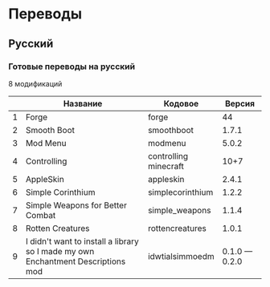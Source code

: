 # Переводы

## Русский

### Готовые переводы на русский

8 модификаций

| | Название | Кодовое | Версия |
| - | - | - | - |
| 1 | Forge | forge | 44 |
| 2 | Smooth Boot | smoothboot | 1.7.1 |
| 3 | Mod Menu | modmenu | 5.0.2 |
| 4 | Controlling | controlling<br>minecraft | 10+7 |
| 5 | AppleSkin | appleskin | 2.4.1 |
| 6 | Simple Corinthium | simplecorinthium | 1.2.2 |
| 7 | Simple Weapons for Better Combat | simple_weapons | 1.1.4 |
| 8 | Rotten Creatures | rottencreatures | 1.0.1 |
| 9 | I didn't want to install a library so I made my own Enchantment Descriptions mod | idwtialsimmoedm | 0.1.0 — 0.2.0 |
